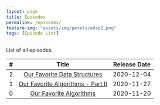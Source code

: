 ```yaml
---
layout: page
title: Episodes
permalink: /episodes/
feature-img: "assets/img/pexels/adsp2.png"
tags: [Episode List]
---
```


List of all episodes.

|   #   |                                      Title                                      | Release Date |
| :---: | :-----------------------------------------------------------------------------: | :----------: |
|   2   | [Our Favorite Data Structures](https://adspthepodcast.com/2020/12/04/Episode-2.html) | 2020-12-04|
|   1   | [Our Favorite Algorithms - Part II](https://adspthepodcast.com/2020/11/27/Episode-1.html) | 2020-11-27|
|   0   | [Our Favorite Algorithms](https://adspthepodcast.com/2020/11/20/Episode-0.html) |  2020-11-20  |

